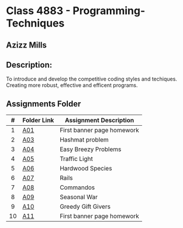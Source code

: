 # Class 4883 - Programming-Techniques
## Azizz Mills  
## Description:
To introduce and develop the competitive coding styles and techiques. Creating more robust, effective and efficent programs. 
##  Assignments Folder

|   #   | Folder Link | Assignment Description |
| :---: | ----------- | ---------------------- |
|  1    |     [A01](https://github.com/azizzmills/Programming-Techniques/tree/2143-OOP-Mills/A01)    | First banner page homework |
|  2    |     [A03](https://github.com/azizzmills/Programming-Techniques/tree/2143-OOP-Mills/A03)  | Hashmat problem |
|  3    |  [A04](https://github.com/azizzmills/Programming-Techniques/tree/2143-OOP-Mills/Easy%20Breezy%20Problems) | Easy Breezy Problems |
|  4    |     [A05](https://github.com/azizzmills/Programming-Techniques/tree/2143-OOP-Mills/A06)    | Traffic Light |
|  5    |     [A06](https://github.com/azizzmills/Programming-Techniques/tree/2143-OOP-Mills/A01)    | Hardwood Species |
|  6    |     [A07](https://github.com/azizzmills/Programming-Techniques/tree/2143-OOP-Mills/A07)    | Rails |
|  7    |     [A08](https://github.com/azizzmills/Programming-Techniques/tree/2143-OOP-Mills/A08)    | Commandos |
|  8    |     [A09](https://github.com/azizzmills/Programming-Techniques/tree/2143-OOP-Mills/A09)    | Seasonal War |
|  9    |     [A10](https://github.com/azizzmills/Programming-Techniques/tree/2143-OOP-Mills/A10)    | Greedy Gift Givers |
|  10    |     [A11](https://github.com/azizzmills/Programming-Techniques/tree/2143-OOP-Mills/A11)    | First banner page homework |
